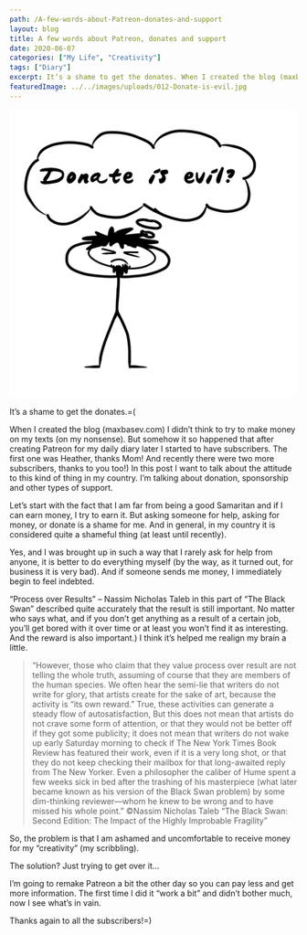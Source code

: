```yaml
---
path: /A-few-words-about-Patreon-donates-and-support
layout: blog
title: A few words about Patreon, donates and support
date: 2020-06-07
categories: ["My Life", "Creativity"]
tags: ["Diary"]
excerpt: It’s a shame to get the donates. When I created the blog (maxbasev.com) I didn’t think to try to make money on my texts (on my nonsense). But somehow it so happened that after creating Patreon for my daily diary later I started to have subscribers. The first one was Heather, thanks Mom! And recently there were two more subscribers, thanks to you too!) In this post I want to talk about the attitude to this kind of thing in my country. I’m talking about donation, sponsorship and other types of support.
featuredImage: ../../images/uploads/012-Donate-is-evil.jpg
---
```


![A few words about Patreon, donates and support](../../images/uploads/012-Donate-is-evil.jpg "A few words about Patreon, donates and support")

It’s a shame to get the donates.=(

When I created the blog (maxbasev.com) I didn’t think to try to make money on my texts (on my nonsense). But somehow it so happened that after creating Patreon for my daily diary later I started to have subscribers. The first one was Heather, thanks Mom! And recently there were two more subscribers, thanks to you too!) In this post I want to talk about the attitude to this kind of thing in my country. I’m talking about donation, sponsorship and other types of support.

Let’s start with the fact that I am far from being a good Samaritan and if I can earn money, I try to earn it. But asking someone for help, asking for money, or donate is a shame for me. And in general, in my country it is considered quite a shameful thing (at least until recently).

Yes, and I was brought up in such a way that I rarely ask for help from anyone, it is better to do everything myself (by the way, as it turned out, for business it is very bad). And if someone sends me money, I immediately begin to feel indebted.

“Process over Results” – Nassim Nicholas Taleb in this part of “The Black Swan” described quite accurately that the result is still important. No matter who says what, and if you don’t get anything as a result of a certain job, you’ll get bored with it over time or at least you won’t find it as interesting. And the reward is also important.) I think it’s helped me realign my brain a little.

> “However, those who claim that they value process over result are not telling the whole truth, assuming of course that they are members of the human species. We often hear the semi-lie that writers do not write for glory, that artists create for the sake of art, because the activity is “its own reward.” True, these activities can generate a steady flow of autosatisfaction, But this does not mean that artists do not crave some form of attention, or that they would not be better off if they got some publicity; it does not mean that writers do not wake up early Saturday morning to check if The New York Times Book Review has featured their work, even if it is a very long shot, or that they do not keep checking their mailbox for that long-awaited reply from The New Yorker. Even a philosopher the caliber of Hume spent a few weeks sick in bed after the trashing of his masterpiece (what later became known as his version of the Black Swan problem) by some dim-thinking reviewer—whom he knew to be wrong and to have missed his whole point.”
> ©Nassim Nicholas Taleb “The Black Swan: Second Edition: The Impact of the Highly Improbable Fragility”

So, the problem is that I am ashamed and uncomfortable to receive money for my “creativity” (my scribbling).

The solution? Just trying to get over it…

I’m going to remake Patreon a bit the other day so you can pay less and get more information. The first time I did it “work a bit” and didn’t bother much, now I see what’s in vain.

Thanks again to all the subscribers!=)
